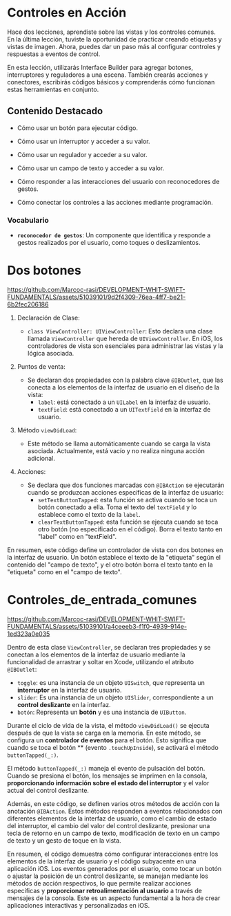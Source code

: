 # Controles en Acción

Hace dos lecciones, aprendiste sobre las vistas y los controles comunes. En la última lección, tuviste la oportunidad de practicar creando etiquetas y vistas de imagen. Ahora, puedes dar un paso más al configurar controles y respuestas a eventos de control.

En esta lección, utilizarás Interface Builder para agregar botones, interruptores y reguladores a una escena. También crearás acciones y conectores, escribirás códigos básicos y comprenderás cómo funcionan estas herramientas en conjunto.

## Contenido Destacado

- Cómo usar un botón para ejecutar código.

- Cómo usar un interruptor y acceder a su valor.

- Cómo usar un regulador y acceder a su valor.

- Cómo usar un campo de texto y acceder a su valor.

- Cómo responder a las interacciones del usuario con reconocedores de gestos.

- Cómo conectar los controles a las acciones mediante programación.

### Vocabulario

- **`reconocedor de gestos`**: Un componente que identifica y responde a gestos realizados por el usuario, como toques o deslizamientos.

# Dos botones

https://github.com/Marcoc-rasi/DEVELOPMENT-WHIT-SWIFT-FUNDAMENTALS/assets/51039101/9d2f4309-76ea-4ff7-be21-6b2fec206186

1. Declaración de Clase:
    - `class ViewController: UIViewController`: Esto declara una clase llamada `ViewController` que hereda de `UIViewController`. En iOS, los controladores de vista son esenciales para administrar las vistas y la lógica asociada.

2. Puntos de venta:
    - Se declaran dos propiedades con la palabra clave `@IBOutlet`, que las conecta a los elementos de la interfaz de usuario en el diseño de la vista:
      - `label`: está conectado a un `UILabel` en la interfaz de usuario.
      - `textField`: está conectado a un `UITextField` en la interfaz de usuario.

3. Método `viewDidLoad`:
    - Este método se llama automáticamente cuando se carga la vista asociada. Actualmente, está vacío y no realiza ninguna acción adicional.

4. Acciones:
    - Se declara que dos funciones marcadas con `@IBAction` se ejecutarán cuando se produzcan acciones específicas de la interfaz de usuario:
      - `setTextButtonTapped`: esta función se activa cuando se toca un botón conectado a ella. Toma el texto del `textField` y lo establece como el texto de la `label`.
      - `clearTextButtonTapped`: esta función se ejecuta cuando se toca otro botón (no especificado en el código). Borra el texto tanto en "label" como en "textField".

En resumen, este código define un controlador de vista con dos botones en la interfaz de usuario. Un botón establece el texto de la "etiqueta" según el contenido del "campo de texto", y el otro botón borra el texto tanto en la "etiqueta" como en el "campo de texto".

# Controles_de_entrada_comunes

https://github.com/Marcoc-rasi/DEVELOPMENT-WHIT-SWIFT-FUNDAMENTALS/assets/51039101/a4ceeeb3-f1f0-4939-914e-1ed323a0e035

Dentro de esta clase `ViewController`, se declaran tres propiedades y se conectan a los elementos de la interfaz de usuario mediante la funcionalidad de arrastrar y soltar en Xcode, utilizando el atributo `@IBOutlet`:
- `toggle`: es una instancia de un objeto `UISwitch`, que representa un **interruptor** en la interfaz de usuario.
- `slider`: Es una instancia de un objeto `UISlider`, correspondiente a un **control deslizante** en la interfaz.
- `botón`: Representa un **botón** y es una instancia de `UIButton`.

Durante el ciclo de vida de la vista, el método `viewDidLoad()` se ejecuta después de que la vista se carga en la memoria. En este método, se configura un **controlador de eventos** para el botón. Esto significa que cuando se toca el botón ** (evento `.touchUpInside`), se activará el método `buttonTapped(_:)`.

El método `buttonTapped(_:)` maneja el evento de pulsación del botón. Cuando se presiona el botón, los mensajes se imprimen en la consola, **proporcionando información sobre el estado del interruptor** y el valor actual del control deslizante.

Además, en este código, se definen varios otros métodos de acción con la anotación `@IBAction`. Estos métodos responden a eventos relacionados con diferentes elementos de la interfaz de usuario, como el cambio de estado del interruptor, el cambio del valor del control deslizante, presionar una tecla de retorno en un campo de texto, modificación de texto en un campo de texto y un gesto de toque en la vista.

En resumen, el código demuestra cómo configurar interacciones entre los elementos de la interfaz de usuario y el código subyacente en una aplicación iOS. Los eventos generados por el usuario, como tocar un botón o ajustar la posición de un control deslizante, se manejan mediante los métodos de acción respectivos, lo que permite realizar acciones específicas y **proporcionar retroalimentación al usuario** a través de mensajes de la consola. Este es un aspecto fundamental a la hora de crear aplicaciones interactivas y personalizadas en iOS.

